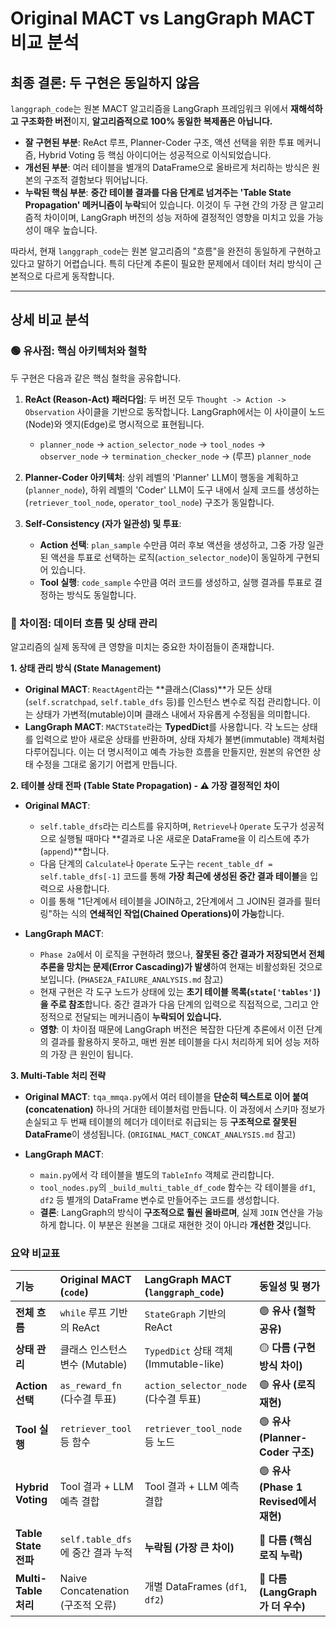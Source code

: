 # Original MACT vs LangGraph MACT 비교 분석

## 최종 결론: 두 구현은 동일하지 않음

`langgraph_code`는 원본 MACT 알고리즘을 LangGraph 프레임워크 위에서 **재해석하고 구조화한 버전**이지, **알고리즘적으로 100% 동일한 복제품은 아닙니다.**

-   **잘 구현된 부분**: ReAct 루프, Planner-Coder 구조, 액션 선택을 위한 투표 메커니즘, Hybrid Voting 등 핵심 아이디어는 성공적으로 이식되었습니다.
-   **개선된 부분**: 여러 테이블을 별개의 DataFrame으로 올바르게 처리하는 방식은 원본의 구조적 결함보다 뛰어납니다.
-   **누락된 핵심 부분**: **중간 테이블 결과를 다음 단계로 넘겨주는 'Table State Propagation' 메커니즘이 누락**되어 있습니다. 이것이 두 구현 간의 가장 큰 알고리즘적 차이이며, LangGraph 버전의 성능 저하에 결정적인 영향을 미치고 있을 가능성이 매우 높습니다.

따라서, 현재 `langgraph_code`는 원본 알고리즘의 "흐름"을 완전히 동일하게 구현하고 있다고 말하기 어렵습니다. 특히 다단계 추론이 필요한 문제에서 데이터 처리 방식이 근본적으로 다르게 동작합니다.

---

## 상세 비교 분석

### 🟢 유사점: 핵심 아키텍처와 철학

두 구현은 다음과 같은 핵심 철학을 공유합니다.

1.  **ReAct (Reason-Act) 패러다임**: 두 버전 모두 `Thought -> Action -> Observation` 사이클을 기반으로 동작합니다. LangGraph에서는 이 사이클이 노드(Node)와 엣지(Edge)로 명시적으로 표현됩니다.
    *   `planner_node` -> `action_selector_node` -> `tool_nodes` -> `observer_node` -> `termination_checker_node` -> (루프) `planner_node`

2.  **Planner-Coder 아키텍처**: 상위 레벨의 'Planner' LLM이 행동을 계획하고(`planner_node`), 하위 레벨의 'Coder' LLM이 도구 내에서 실제 코드를 생성하는(`retriever_tool_node`, `operator_tool_node`) 구조가 동일합니다.

3.  **Self-Consistency (자가 일관성) 및 투표**:
    *   **Action 선택**: `plan_sample` 수만큼 여러 후보 액션을 생성하고, 그중 가장 일관된 액션을 투표로 선택하는 로직(`action_selector_node`)이 동일하게 구현되어 있습니다.
    *   **Tool 실행**: `code_sample` 수만큼 여러 코드를 생성하고, 실행 결과를 투표로 결정하는 방식도 동일합니다.

### 🔴 차이점: 데이터 흐름 및 상태 관리

알고리즘의 실제 동작에 큰 영향을 미치는 중요한 차이점들이 존재합니다.

**1. 상태 관리 방식 (State Management)**

*   **Original MACT**: `ReactAgent`라는 **클래스(Class)**가 모든 상태(`self.scratchpad`, `self.table_dfs` 등)를 인스턴스 변수로 직접 관리합니다. 이는 상태가 가변적(mutable)이며 클래스 내에서 자유롭게 수정됨을 의미합니다.
*   **LangGraph MACT**: `MACTState`라는 **TypedDict**를 사용합니다. 각 노드는 상태를 입력으로 받아 새로운 상태를 반환하며, 상태 자체가 불변(immutable) 객체처럼 다루어집니다. 이는 더 명시적이고 예측 가능한 흐름을 만들지만, 원본의 유연한 상태 수정을 그대로 옮기기 어렵게 만듭니다.

**2. 테이블 상태 전파 (Table State Propagation) - ⚠️ 가장 결정적인 차이**

*   **Original MACT**:
    *   `self.table_dfs`라는 리스트를 유지하며, `Retrieve`나 `Operate` 도구가 성공적으로 실행될 때마다 **결과로 나온 새로운 DataFrame을 이 리스트에 추가(`append`)**합니다.
    *   다음 단계의 `Calculate`나 `Operate` 도구는 `recent_table_df = self.table_dfs[-1]` 코드를 통해 **가장 최근에 생성된 중간 결과 테이블**을 입력으로 사용합니다.
    *   이를 통해 "1단계에서 테이블을 JOIN하고, 2단계에서 그 JOIN된 결과를 필터링"하는 식의 **연쇄적인 작업(Chained Operations)이 가능**합니다.

*   **LangGraph MACT**:
    *   `Phase 2a`에서 이 로직을 구현하려 했으나, **잘못된 중간 결과가 저장되면서 전체 추론을 망치는 문제(Error Cascading)가 발생**하여 현재는 비활성화된 것으로 보입니다. (`PHASE2A_FAILURE_ANALYSIS.md` 참고)
    *   현재 구현은 각 도구 노드가 상태에 있는 **초기 테이블 목록(`state['tables']`)을 주로 참조**합니다. 중간 결과가 다음 단계의 입력으로 직접적으로, 그리고 안정적으로 전달되는 메커니즘이 **누락되어 있습니다.**
    *   **영향**: 이 차이점 때문에 LangGraph 버전은 복잡한 다단계 추론에서 이전 단계의 결과를 활용하지 못하고, 매번 원본 테이블을 다시 처리하게 되어 성능 저하의 가장 큰 원인이 됩니다.

**3. Multi-Table 처리 전략**

*   **Original MACT**: `tqa_mmqa.py`에서 여러 테이블을 **단순히 텍스트로 이어 붙여(concatenation)** 하나의 거대한 테이블처럼 만듭니다. 이 과정에서 스키마 정보가 손실되고 두 번째 테이블의 헤더가 데이터로 취급되는 등 **구조적으로 잘못된 DataFrame**이 생성됩니다. (`ORIGINAL_MACT_CONCAT_ANALYSIS.md` 참고)

*   **LangGraph MACT**:
    *   `main.py`에서 각 테이블을 별도의 `TableInfo` 객체로 관리합니다.
    *   `tool_nodes.py`의 `_build_multi_table_df_code` 함수는 각 테이블을 `df1`, `df2` 등 별개의 DataFrame 변수로 만들어주는 코드를 생성합니다.
    *   **결론**: LangGraph의 방식이 **구조적으로 훨씬 올바르며**, 실제 `JOIN` 연산을 가능하게 합니다. 이 부분은 원본을 그대로 재현한 것이 아니라 **개선한 것**입니다.

### 요약 비교표

| 기능 | Original MACT (`code`) | LangGraph MACT (`langgraph_code`) | 동일성 및 평가 |
| :--- | :--- | :--- | :--- |
| **전체 흐름** | `while` 루프 기반의 ReAct | `StateGraph` 기반의 ReAct | 🟢 **유사 (철학 공유)** |
| **상태 관리** | 클래스 인스턴스 변수 (Mutable) | `TypedDict` 상태 객체 (Immutable-like) | 🟡 **다름 (구현 방식 차이)** |
| **Action 선택** | `as_reward_fn` (다수결 투표) | `action_selector_node` (다수결 투표) | 🟢 **유사 (로직 재현)** |
| **Tool 실행** | `retriever_tool` 등 함수 | `retriever_tool_node` 등 노드 | 🟢 **유사 (Planner-Coder 구조)** |
| **Hybrid Voting** | Tool 결과 + LLM 예측 결합 | Tool 결과 + LLM 예측 결합 | 🟢 **유사 (Phase 1 Revised에서 재현)** |
| **Table State 전파** | `self.table_dfs`에 중간 결과 누적 | **누락됨 (가장 큰 차이)** | 🔴 **다름 (핵심 로직 누락)** |
| **Multi-Table 처리** | Naive Concatenation (구조적 오류) | 개별 DataFrames (`df1`, `df2`) | 🔵 **다름 (LangGraph가 더 우수)** |
